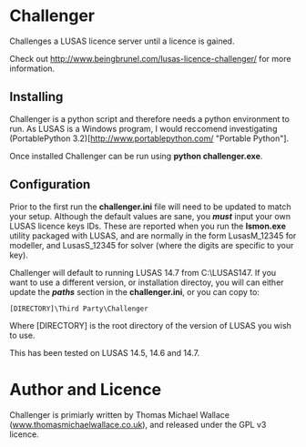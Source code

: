 Challenger
==========
Challenges a LUSAS licence server until a licence is gained.

Check out http://www.beingbrunel.com/lusas-licence-challenger/ for more information.

Installing
----------

Challenger is a python script and therefore needs a python environment to run. As LUSAS is a Windows program, I would reccomend investigating (PortablePython 3.2)[http://www.portablepython.com/ "Portable Python"].

Once installed Challenger can be run using __python challenger.exe__.

Configuration
-------------

Prior to the first run the __challenger.ini__ file will need to be updated to match your setup. Although the default values are sane, you ___must___ input your own LUSAS licence keys IDs. These are reported when you run the __lsmon.exe__ utility packaged with LUSAS, and are normally in the form LusasM_12345 for modeller, and LusasS_12345 for solver (where the digits are specific to your key).

Challenger will default to running LUSAS 14.7 from C:\LUSAS147. If you want to use a different version, or installation directoy, you will can either update the ___paths___ section in the __challenger.ini__, or you can copy to:
	
	[DIRECTORY]\Third Party\Challenger

Where [DIRECTORY] is the root directory of the version of LUSAS you wish to use.

This has been tested on LUSAS 14.5, 14.6 and 14.7.

Author and Licence
==================

Challenger is primiarly written by Thomas Michael Wallace (www.thomasmichaelwallace.co.uk), and released under the GPL v3 licence.
